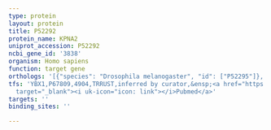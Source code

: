 ```yaml
---
type: protein
layout: protein
title: P52292
protein_name: KPNA2
uniprot_accession: P52292
ncbi_gene_id: '3838'
organism: Homo sapiens
function: target gene
orthologs: '[{"species": "Drosophila melanogaster", "id": ["P52295"]}, {"species": "Mus musculus", "id": ["<a href=\"/protein/p52293\">P52293</a>"]}, {"species": "Rattus norvegicus", "id": ["Q6P6T9", "M0R7I0"]}]'
tfs: 'YBX1,P67809,4904,TRRUST,inferred by curator,&ensp;<a href="https://www.ncbi.nlm.nih.gov/pubmed/?term=20596676%5Buid%5D+OR+29087512%5Buid%5D"
  target="_blank"><i uk-icon="icon: link"></i>Pubmed</a>'
targets: ''
binding_sites: ''

---
```

